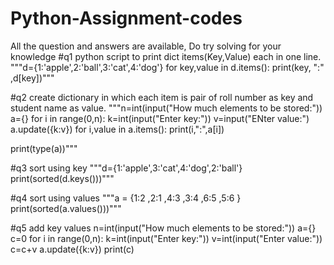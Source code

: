 # Python-Assignment-codes
All the question and answers are available, Do try solving for your knowledge
#q1 python script to print dict items(Key,Value) each in one line.
"""d={1:'apple',2:'ball',3:'cat',4:'dog'}
for key,value in d.items():
    print(key, ":" ,d[key])"""


#q2 create dictionary in which each item is pair of roll number as key and student name as value.
"""n=int(input("How much elements to be stored:"))
a={}
for i in range(0,n):
    k=int(input("Enter key:"))
    v=input("ENter value:")
    a.update({k:v})
for i,value in a.items():
    print(i,":",a[i])

print(type(a))"""

#q3 sort using key
"""d={1:'apple',3:'cat',4:'dog',2:'ball'}
print(sorted(d.keys()))"""

#q4 sort using values
"""a = {1:2 ,2:1 ,4:3 ,3:4 ,6:5 ,5:6 }
print(sorted(a.values()))"""


#q5 add key values
n=int(input("How much elements to be stored:"))
a={}
c=0
for i in range(0,n):
    k=int(input("Enter key:"))
    v=int(input("Enter value:"))
    c=c+v
    a.update({k:v})
print(c)
